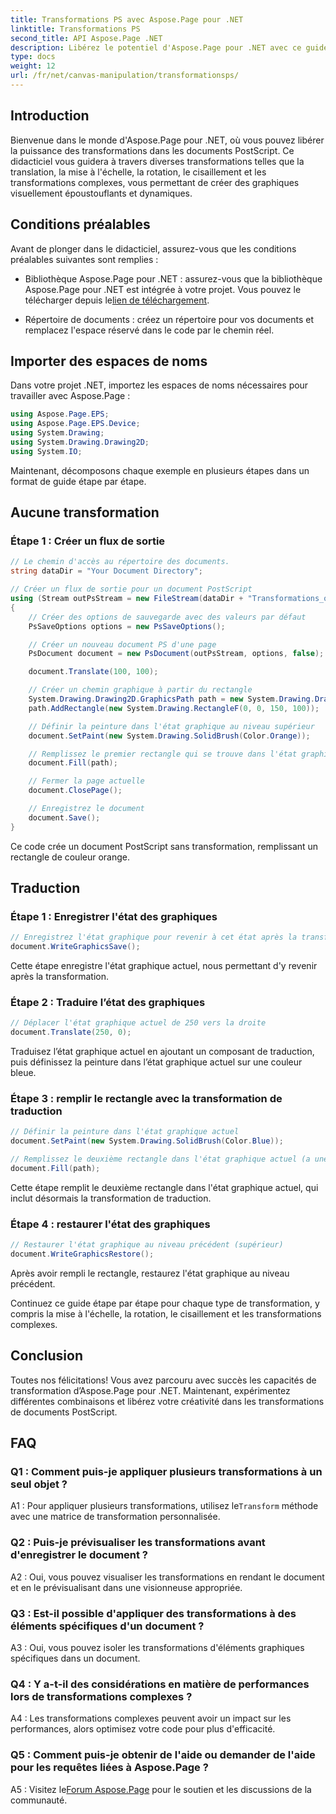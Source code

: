 ```yaml
---
title: Transformations PS avec Aspose.Page pour .NET
linktitle: Transformations PS
second_title: API Aspose.Page .NET
description: Libérez le potentiel d'Aspose.Page pour .NET avec ce guide complet sur les transformations PostScript. Créez des graphiques dynamiques sans effort.
type: docs
weight: 12
url: /fr/net/canvas-manipulation/transformationsps/
---
```

## Introduction

Bienvenue dans le monde d'Aspose.Page pour .NET, où vous pouvez libérer la puissance des transformations dans les documents PostScript. Ce didacticiel vous guidera à travers diverses transformations telles que la translation, la mise à l'échelle, la rotation, le cisaillement et les transformations complexes, vous permettant de créer des graphiques visuellement époustouflants et dynamiques.

## Conditions préalables

Avant de plonger dans le didacticiel, assurez-vous que les conditions préalables suivantes sont remplies :

-  Bibliothèque Aspose.Page pour .NET : assurez-vous que la bibliothèque Aspose.Page pour .NET est intégrée à votre projet. Vous pouvez le télécharger depuis le[lien de téléchargement](https://releases.aspose.com/page/net/).

- Répertoire de documents : créez un répertoire pour vos documents et remplacez l'espace réservé dans le code par le chemin réel.

## Importer des espaces de noms

Dans votre projet .NET, importez les espaces de noms nécessaires pour travailler avec Aspose.Page :

```csharp
using Aspose.Page.EPS;
using Aspose.Page.EPS.Device;
using System.Drawing;
using System.Drawing.Drawing2D;
using System.IO;
```

Maintenant, décomposons chaque exemple en plusieurs étapes dans un format de guide étape par étape.


## Aucune transformation

### Étape 1 : Créer un flux de sortie

```csharp
// Le chemin d'accès au répertoire des documents.
string dataDir = "Your Document Directory";

// Créer un flux de sortie pour un document PostScript
using (Stream outPsStream = new FileStream(dataDir + "Transformations_outPS.ps", FileMode.Create))
{
    // Créer des options de sauvegarde avec des valeurs par défaut
    PsSaveOptions options = new PsSaveOptions();

    // Créer un nouveau document PS d'une page
    PsDocument document = new PsDocument(outPsStream, options, false);

    document.Translate(100, 100);

    // Créer un chemin graphique à partir du rectangle
    System.Drawing.Drawing2D.GraphicsPath path = new System.Drawing.Drawing2D.GraphicsPath();
    path.AddRectangle(new System.Drawing.RectangleF(0, 0, 150, 100));

    // Définir la peinture dans l'état graphique au niveau supérieur
    document.SetPaint(new System.Drawing.SolidBrush(Color.Orange));

    // Remplissez le premier rectangle qui se trouve dans l'état graphique de niveau supérieur et sans aucune transformation
    document.Fill(path);

    // Fermer la page actuelle
    document.ClosePage();

    // Enregistrez le document
    document.Save();
}
```

Ce code crée un document PostScript sans transformation, remplissant un rectangle de couleur orange.

## Traduction

### Étape 1 : Enregistrer l'état des graphiques

```csharp
// Enregistrez l'état graphique pour revenir à cet état après la transformation
document.WriteGraphicsSave();
```

Cette étape enregistre l'état graphique actuel, nous permettant d'y revenir après la transformation.

### Étape 2 : Traduire l’état des graphiques

```csharp
// Déplacer l'état graphique actuel de 250 vers la droite
document.Translate(250, 0);
```

Traduisez l’état graphique actuel en ajoutant un composant de traduction, puis définissez la peinture dans l’état graphique actuel sur une couleur bleue.

### Étape 3 : remplir le rectangle avec la transformation de traduction

```csharp
// Définir la peinture dans l'état graphique actuel
document.SetPaint(new System.Drawing.SolidBrush(Color.Blue));

// Remplissez le deuxième rectangle dans l'état graphique actuel (a une transformation de traduction)
document.Fill(path);
```

Cette étape remplit le deuxième rectangle dans l'état graphique actuel, qui inclut désormais la transformation de traduction.

### Étape 4 : restaurer l'état des graphiques

```csharp
// Restaurer l'état graphique au niveau précédent (supérieur)
document.WriteGraphicsRestore();
```

Après avoir rempli le rectangle, restaurez l'état graphique au niveau précédent.

Continuez ce guide étape par étape pour chaque type de transformation, y compris la mise à l'échelle, la rotation, le cisaillement et les transformations complexes.

## Conclusion

Toutes nos félicitations! Vous avez parcouru avec succès les capacités de transformation d’Aspose.Page pour .NET. Maintenant, expérimentez différentes combinaisons et libérez votre créativité dans les transformations de documents PostScript.

## FAQ

### Q1 : Comment puis-je appliquer plusieurs transformations à un seul objet ?

A1 : Pour appliquer plusieurs transformations, utilisez le`Transform` méthode avec une matrice de transformation personnalisée.

### Q2 : Puis-je prévisualiser les transformations avant d'enregistrer le document ?

A2 : Oui, vous pouvez visualiser les transformations en rendant le document et en le prévisualisant dans une visionneuse appropriée.

### Q3 : Est-il possible d'appliquer des transformations à des éléments spécifiques d'un document ?

A3 : Oui, vous pouvez isoler les transformations d'éléments graphiques spécifiques dans un document.

### Q4 : Y a-t-il des considérations en matière de performances lors de transformations complexes ?

A4 : Les transformations complexes peuvent avoir un impact sur les performances, alors optimisez votre code pour plus d'efficacité.

### Q5 : Comment puis-je obtenir de l'aide ou demander de l'aide pour les requêtes liées à Aspose.Page ?

 A5 : Visitez le[Forum Aspose.Page](https://forum.aspose.com/c/page/39) pour le soutien et les discussions de la communauté.